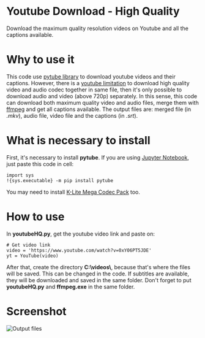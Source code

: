 # Youtube Download - High Quality
Download the maximum quality resolution videos on Youtube and all the captions available.

# Why to use it
This code use [pytube library](https://python-pytube.readthedocs.io/en/latest/) to download youtube videos and their captions. However, there is a [youtube limitation](https://github.com/nficano/pytube) to download high quality video and audio codec together in same file, then it's only possible to download audio and video (above 720p) separately. In this sense, this code can download both maximum quality video and audio files, merge them with [ffmpeg](https://www.ffmpeg.org/documentation.html) and get all captions available. The output files are: merged file (in *.mkv*), audio file, video file and the captions (in *.srt*). 

# What is necessary to install
First, it's necessary to install **pytube**. If you are using [Jupyter Notebook](https://jupyter.org/), just paste this code in cell:
```
import sys
!{sys.executable} -m pip install pytube
```
You may need to install [K-Lite Mega Codec Pack](https://k-lite-mega-codec-pack.br.uptodown.com/windows) too. 

# How to use
In **youtubeHQ.py**, get the youtube video link and paste on:
```
# Get video link
video = 'https://www.youtube.com/watch?v=0xY06PT5JDE'
yt = YouTube(video)
```
After that, create the directory **C:\\videos\\**, because that's where the files will be saved. This can be changed in the code. If subtitles are available, they will be downloaded and saved in the same folder. Don't forget to put **youtubeHQ.py** and **ffmpeg.exe** in the same folder. 

# Screenshot
![Output files](https://user-images.githubusercontent.com/56649205/71645595-63040080-2cb9-11ea-85be-08f04d7e2c6b.PNG)
